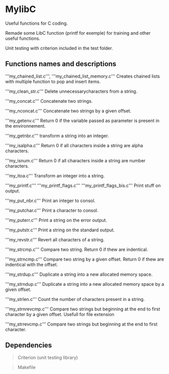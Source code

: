 # MylibC
Useful functions for C coding.

Remade some LibC function (printf for exemple) for training and other useful functions.

Unit testing with criterion included in the test folder.

## Functions names and descriptions

'''my_chained_list.c''', '''my_chained_list_memory.c''' Creates chained lists with multiple function to pop and insert items.

'''my_clean_str.c''' Delete unnecessarycharacters from a string.

'''my_concat.c''' Concatenate two strings.

'''my_nconcat.c''' Concatenate two strings by a given offset.

'''my_getenv.c''' Return 0 if the variable passed as parameter is present in the environnement.

'''my_getnbr.c''' transform a string into an integer.

'''my_isalpha.c''' Return 0 if all characters inside a string are alpha characters.

'''my_isnum.c''' Return 0 if all characters inside a string are number characters.

'''my_itoa.c''' Transform an integer into a string.

'''my_printf.c''' '''my_printf_flags.c''' '''my_printf_flags_bis.c''' Print stuff on output.

'''my_put_nbr.c''' Print an integer to consol.

'''my_putchar.c''' Print a character to consol.

'''my_puterr.c''' Print a string on the error output.

'''my_putstr.c''' Print a string on the standard output.

'''my_revstr.c''' Revert all characters of a string.

'''my_strcmp.c''' Compare two string. Return 0 if thew are indentical.

'''my_strncmp.c''' Compare two string by a given offset. Return 0 if thew are indentical with the offset.

'''my_strdup.c''' Duplicate a string into a new allocated memory space.

'''my_strndup.c''' Duplicate a string into a new allocated memory space by a given offset.

'''my_strlen.c''' Count the number of characters present in a string.

'''my_strnrevcmp.c''' Compare two strings but beginning at the end to first character by a given offset. Usefull for file extension

'''my_strrevcmp.c''' Compare two strings but beginning at the end to first character.

## Dependencies

> Criterion (unit testing library)

> Makefile
